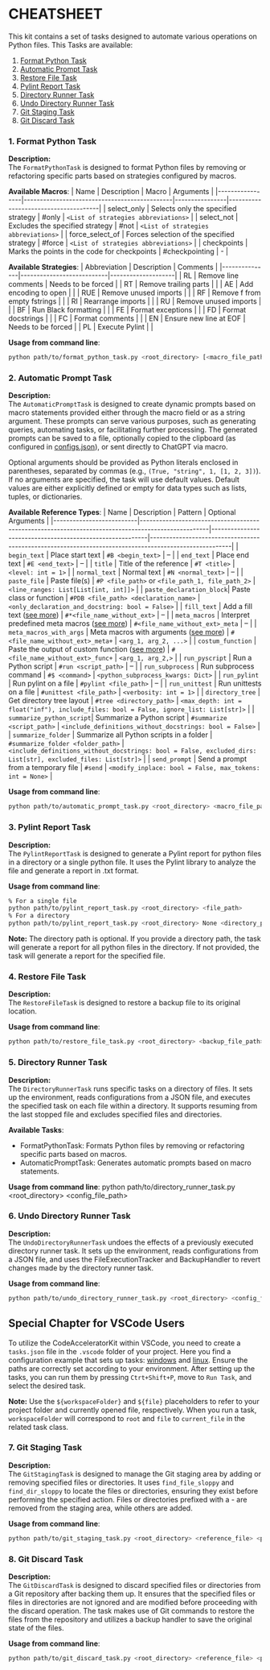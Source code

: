 # CHEATSHEET

This kit contains a set of tasks designed to automate various operations on Python files. This Tasks are available:

1. [Format Python Task](#1-format-python-task)
1. [Automatic Prompt Task](#2-automatic-prompt-task)
1. [Restore File Task](#4-restore-file-task)
1. [Pylint Report Task](#3-pylint-report-task)
1. [Directory Runner Task](#5-directory-runner-task)
1. [Undo Directory Runner Task](#6-uno-directory-runner-task)
1. [Git Staging Task](#7-git-staging-task)
1. [Git Discard Task](#8-git-discard-task)



### 1. Format Python Task

**Description:**            
The `FormatPythonTask` is designed to format Python files by removing or refactoring specific parts based on strategies configured by macros.

**Available Macros**:
| Name            | Description                                  | Macro          | Arguments                            |
|-----------------|----------------------------------------------|----------------|--------------------------------------|
| select_only     | Selects only the specified strategy          | #only          | `<List of strategies abbreviations>` |
| select_not      | Excludes the specified strategy              | #not           | `<List of strategies abbreviations>` |
| force_select_of | Forces selection of the specified strategy   | #force         | `<List of strategies abbreviations>` |
| checkpoints     | Marks the points in the code for checkpoints | #checkpointing | -                                    |

**Available Strategies**:
| Abbreviation  | Description               | Comments           |
|---------------|---------------------------|--------------------|
| RL            | Remove line comments      | Needs to be forced |
| RT            | Remove trailing parts     |                    |
| AE            | Add encoding to open      |                    |
| RUE           | Remove unused imports     |                    |
| RF            | Remove f from empty fstrings |                 |
| RI            | Rearrange imports         |                    |
| RU            | Remove unused imports     |                    |
| BF            | Run Black formatting      |                    |
| FE            | Format exceptions         |                    |
| FD            | Format docstrings         |                    |
| FC            | Format comments           |                    |
| EN            | Ensure new line at EOF    | Needs to be forced |
| PL            | Execute Pylint            |                    |

**Usage from command line**:
```sh
python path/to/format_python_task.py <root_directory> [<macro_file_path> | --help | -h | --cancel | -c]
```

### 2. Automatic Prompt Task

**Description:**            
The `AutomaticPromptTask` is designed to create dynamic prompts based on macro statements provided either through the macro field or as a string argument. These prompts can serve various purposes, such as generating queries, automating tasks, or facilitating further processing. The generated prompts can be saved to a file, optionally copied to the clipboard (as configured in [configs.json](./profile/configs.json)), or sent directly to ChatGPT via macro.

Optional arguments should be provided as Python literals enclosed in parentheses, separated by commas (e.g., `(True, "string", 1, [1, 2, 3])`). If no arguments are specified, the task will use default values. Default values are either explicitly defined or empty for data types such as lists, tuples, or dictionaries.

**Available Reference Types**:
| Name                     | Description                                                                                       | Pattern                                                 | Optional Arguments                                                                                  |
|--------------------------|---------------------------------------------------------------------------------------------------|----------------------------------------------------------|-------------------------------------------------------------------------------------------------------|
| `begin_text`             | Place start text                                                                                  | `#B <begin_text>`                                        | –                                                                                                     |
| `end_text`               | Place end text                                                                                    | `#E <end_text>`                                          | –                                                                                                     |
| `title`                  | Title of the reference                                                                            | `#T <title>`                                             | `<level: int = 1>`                                                                                    |
| `normal_text`            | Normal text                                                                                       | `#N <normal_text>`                                       | –                                                                                                     |
| `paste_file`             | Paste file(s)                                                                                     | `#P <file_path>` or `<file_path_1, file_path_2>`         | `<line_ranges: List[List[int, int]]>`                                                                 |
| `paste_declaration_block`| Paste class or function                                                                           | `#PDB <file_path> <declaration_name>`                    | `<only_declaration_and_docstring: bool = False>`                                                      |
| `fill_text`              | Add a fill text ([see more](./costumizations/fill_texts/fill_text_template/template_4.txt))       | `#*<file_name_without_ext>`                              | –                                                                                                     |
| `meta_macros`            | Interpret predefined meta macros ([see more](./costumizations/meta_macros/template_1.py))         | `#<file_name_without_ext>_meta`                          | –                                                                                                     |
| `meta_macros_with_args`  | Meta macros with arguments ([see more](./costumizations/meta_macros_with_args/template_2.py))     | `#<file_name_without_ext>_meta+`                         | `<arg_1, arg_2, ...>`                                                                                 |
| `costum_function`        | Paste the output of custom function ([see more](./costumizations/functions/costum_function_template/template_3.py)) | `#<file_name_without_ext>_func+`       | `<arg_1, arg_2,>`                                                                                     |
| `run_pyscript`           | Run a Python script                                                                               | `#run <script_path>`                                     | –                                                                                                     |
| `run_subprocess`         | Run subprocess command                                                                            | `#$ <command>`                                           | `<python_subprocess_kwargs: Dict>`                                                                    |
| `run_pylint`             | Run pylint on a file                                                                              | `#pylint <file_path>`                                    | –                                                                                                     |
| `run_unittest`           | Run unittests on a file                                                                           | `#unittest <file_path>`                                  | `<verbosity: int = 1>`                                                                                |
| `directory_tree`         | Get directory tree layout                                                                         | `#tree <directory_path>`                                 | `<max_depth: int = float("inf"), include_files: bool = False, ignore_list: List[str]>`                |
| `summarize_python_script`| Summarize a Python script                                                                         | `#summarize <script_path>`                               | `<include_definitions_without_docstrings: bool = False>`                                              |
| `summarize_folder`       | Summarize all Python scripts in a folder                                                          | `#summarize_folder <folder_path>`                        | `<include_definitions_without_docstrings: bool = False, excluded_dirs: List[str], excluded_files: List[str]>` |
| `send_prompt`            | Send a prompt from a temporary file                                                             | `#send`                                                | `<modify_inplace: bool = False, max_tokens: int = None>`                                              |

**Usage from command line**:  
```sh
python path/to/automatic_prompt_task.py <root_directory> <macro_file_path>
```
### 3. Pylint Report Task
**Description:**  
The `PylintReportTask` is designed to generate a Pylint report for python files in a directory or a single python file. It uses the Pylint library to analyze the file and generate a report in .txt format.

**Usage from command line**:  
```sh
% For a single file
python path/to/pylint_report_task.py <root_directory> <file_path>
% For a directory
python path/to/pylint_report_task.py <root_directory> None <directory_path>
``` 

**Note:**
The directory path is optional. If you provide a directory path, the task will generate a report for all python files in the directory. If not provided, the task will generate a report for the specified file.


### 4. Restore File Task

**Description:**            
The `RestoreFileTask` is designed to restore a backup file to its original location.

**Usage from command line**:  
```sh
python path/to/restore_file_task.py <root_directory> <backup_file_path>
```

### 5. Directory Runner Task

**Description:**            
The `DirectoryRunnerTask` runs specific tasks on a directory of files. It sets up the environment, reads configurations from a JSON file, and executes the specified task on each file within a directory. It supports resuming from the last stopped file and excludes specified files and directories.

**Available Tasks**:
- FormatPythonTask: Formats Python files by removing or refactoring specific parts based on macros.
- AutomaticPromptTask: Generates automatic prompts based on macro statements.

**Usage from command line**:
python path/to/directory_runner_task.py <root_directory> <config_file_path>

### 6. Undo Directory Runner Task

**Description:**            
The `UndoDirectoryRunnerTask` undoes the effects of a previously executed directory runner task. It sets up the environment, reads configurations from a JSON file, and uses the FileExecutionTracker and BackupHandler to revert changes made by the directory runner task.

**Usage from command line**:
```sh
python path/to/undo_directory_runner_task.py <root_directory> <config_file_path>
```	


## Special Chapter for VSCode Users

To utilize the CodeAcceleratorKit within VSCode, you need to create a `tasks.json` file in the `.vscode` folder of your project. Here you find a configuration example that sets up tasks: [windows](./tasks/management/support_files/windows/tasks.json) and [linux](./tasks/management/support_files/linux/tasks.json). Ensure the paths are correctly set according to your environment. After setting up the tasks, you can run them by pressing `Ctrt+Shift+P`, move to `Run Task`, and select the desired task.

**Note:**
Use the `${workspaceFolder}` and `${file}` placeholders to refer to your project folder and currently opened file, respectively. When you run a task, `workspaceFolder` will correspond to `root` and `file` to `current_file` in the related task class.

### 7. Git Staging Task

**Description:**  
The `GitStagingTask` is designed to manage the Git staging area by adding or removing specified files or directories. It uses `find_file_sloppy` and `find_dir_sloppy` to locate the files or directories, ensuring they exist before performing the specified action. Files or directories prefixed with a - are removed from the staging area, while others are added.

**Usage from command line**:  
```sh
python path/to/git_staging_task.py <root_directory> <reference_file> <paths_to_manage>
```

### 8. Git Discard Task

**Description:**  
The `GitDiscardTask` is designed to discard specified files or directories from a Git repository after backing them up. It ensures that the specified files or files in directories are not ignored and are modified before proceeding with the discard operation. The task makes use of Git commands to restore the files from the repository and utilizes a backup handler to save the original state of the files.

**Usage from command line**:  
```sh
python path/to/git_discard_task.py <root_directory> <reference_file> <paths_to_discard>
```
